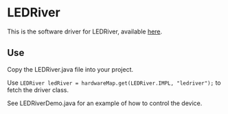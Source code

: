 # LEDRiver
This is the software driver for LEDRiver, available [here](https://nexttechrobotics.com/product/ledriver/).

## Use
Copy the LEDRiver.java file into your project.

Use
`LEDRiver ledRiver = hardwareMap.get(LEDRiver.IMPL, "ledriver");` to fetch the driver class.

See LEDRiverDemo.java for an example of how to control the device.
